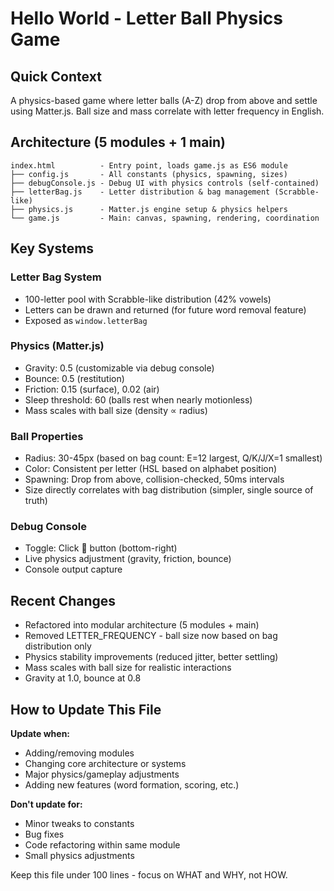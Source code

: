 # Hello World - Letter Ball Physics Game

## Quick Context
A physics-based game where letter balls (A-Z) drop from above and settle using Matter.js. Ball size and mass correlate with letter frequency in English.

## Architecture (5 modules + 1 main)

```
index.html          - Entry point, loads game.js as ES6 module
├── config.js       - All constants (physics, spawning, sizes)
├── debugConsole.js - Debug UI with physics controls (self-contained)
├── letterBag.js    - Letter distribution & bag management (Scrabble-like)
├── physics.js      - Matter.js engine setup & physics helpers
└── game.js         - Main: canvas, spawning, rendering, coordination
```

## Key Systems

### Letter Bag System
- 100-letter pool with Scrabble-like distribution (42% vowels)
- Letters can be drawn and returned (for future word removal feature)
- Exposed as `window.letterBag`

### Physics (Matter.js)
- Gravity: 0.5 (customizable via debug console)
- Bounce: 0.5 (restitution)
- Friction: 0.15 (surface), 0.02 (air)
- Sleep threshold: 60 (balls rest when nearly motionless)
- Mass scales with ball size (density ∝ radius)

### Ball Properties
- Radius: 30-45px (based on bag count: E=12 largest, Q/K/J/X=1 smallest)
- Color: Consistent per letter (HSL based on alphabet position)
- Spawning: Drop from above, collision-checked, 50ms intervals
- Size directly correlates with bag distribution (simpler, single source of truth)

### Debug Console
- Toggle: Click 🐛 button (bottom-right)
- Live physics adjustment (gravity, friction, bounce)
- Console output capture

## Recent Changes
- Refactored into modular architecture (5 modules + main)
- Removed LETTER_FREQUENCY - ball size now based on bag distribution only
- Physics stability improvements (reduced jitter, better settling)
- Mass scales with ball size for realistic interactions
- Gravity at 1.0, bounce at 0.8

## How to Update This File
**Update when:**
- Adding/removing modules
- Changing core architecture or systems
- Major physics/gameplay adjustments
- Adding new features (word formation, scoring, etc.)

**Don't update for:**
- Minor tweaks to constants
- Bug fixes
- Code refactoring within same module
- Small physics adjustments

Keep this file under 100 lines - focus on WHAT and WHY, not HOW.
